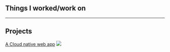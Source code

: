 ## Things I worked/work on

---
## Projects


[ A Cloud native web app](https://github.com/harshthakur9030/flask-restplus-app)
<img src="https://d2908q01vomqb2.cloudfront.net/ca3512f4dfa95a03169c5a670a4c91a19b3077b4/2018/01/07/CNCF-project-icons-800.jpg?raw=true"/>







